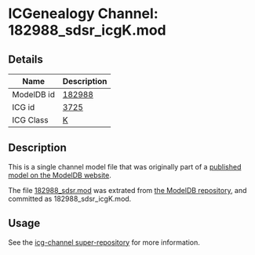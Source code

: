 # ICGenealogy Channel: 182988\_sdsr\_icgK.mod

## Details

Name | Description
---- | -----------
ModelDB id | [182988](http://senselab.med.yale.edu/ModelDB/ShowModel.cshtml?model=182988)
ICG id | [3725](http://icg.neurotheory.ox.ac.uk/channels/1/3725)
ICG Class | [K](http://icg.neurotheory.ox.ac.uk/channels/1)

## Description

This is a single channel model file that was originally part of a [published model on the ModelDB website](http://senselab.med.yale.edu/mModelDB/ShowModel.cshtml?model=182988).

The file [182988\_sdsr.mod](182988_sdsr_icgK.mod) was extrated from [the ModelDB repository](http://senselab.med.yale.edu/ModelDB/ShowModel.cshtml?model=182988), and committed as 182988\_sdsr\_icgK.mod.

## Usage

See the [icg-channel super-repository](https://github.com/icgenealogy/icg-channels) for more information.